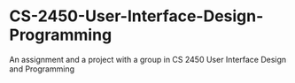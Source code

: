 # CS-2450-User-Interface-Design-Programming
An assignment and a project with a group in CS 2450 User Interface Design and Programming

